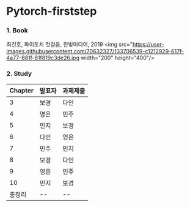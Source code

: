 # Pytorch-firststep


### 1. Book
최건호, 파이토치 첫걸음, 한빛미디어, 2019
<img src="https://user-images.githubusercontent.com/70632327/133706539-c1212929-617f-4a77-881f-81f819c3de26.jpg  width="200" height="400"/>


### 2. Study
|Chapter|발표자|과제제출|
|------|---|---|
|3|보경|다인|
|4|영은|민주|
|5|민지|보경|
|6|다인|영은|
|7|민주|민지|
|8|보경|다인|
|9|영은|민주|
|10|민지|보경|
|총정리|--|--|
